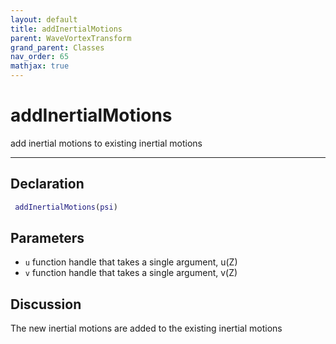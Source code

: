 ```yaml
---
layout: default
title: addInertialMotions
parent: WaveVortexTransform
grand_parent: Classes
nav_order: 65
mathjax: true
---
```


#  addInertialMotions

add inertial motions to existing inertial motions


---

## Declaration
```matlab
 addInertialMotions(psi)
```
## Parameters
+ `u`  function handle that takes a single argument, u(Z)
+ `v`  function handle that takes a single argument, v(Z)

## Discussion

  The new inertial motions are added to the existing inertial motions
        
